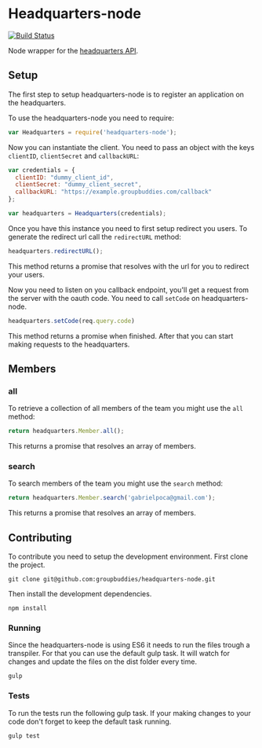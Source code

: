 Headquarters-node
================

[![Build Status](https://semaphoreapp.com/api/v1/projects/f70c710e-d453-4c9e-bdf2-665718bef386/358218/shields_badge.svg)](https://semaphoreapp.com/groupbuddies/headquarters-node)

Node wrapper for the [headquarters API](https://github.com/groupbuddies/headquarters).

## Setup

The first step to setup headquarters-node is to register an application on the headquarters.

To use the headquarters-node you need to require:

```js
var Headquarters = require('headquarters-node');
```

Now you can instantiate the client. You need to pass an object with the keys `clientID`, `clientSecret` and `callbackURL`:

```js
var credentials = {
  clientID: "dummy_client_id",
  clientSecret: "dummy_client_secret",
  callbackURL: "https://example.groupbuddies.com/callback"
};

var headquarters = Headquarters(credentials);
```

Once you have this instance you need to first setup redirect you users. To generate the redirect url call the `redirectURL` method:

```js
headquarters.redirectURL();
```

This method returns a promise that resolves with the url for you to redirect your users.

Now you need to listen on you callback endpoint, you'll get a request from the server with the oauth code. You need to call `setCode` on headquarters-node.

```js
headquarters.setCode(req.query.code)
```

This method returns a promise when finished. After that you can start making requests to the headquarters.

## Members

### all

To retrieve a collection of all members of the team you might use the `all`
method:

```js
return headquarters.Member.all();
```

This returns a promise that resolves an array of members.

### search

To search members of the team you might use the `search`
method:

```js
return headquarters.Member.search('gabrielpoca@gmail.com');
```

This returns a promise that resolves an array of members.

## Contributing

To contribute you need to setup the development environment. First clone the project.

```
git clone git@github.com:groupbuddies/headquarters-node.git
```

Then install the development dependencies.

```
npm install
```

### Running

Since the headquarters-node is using ES6 it needs to run the files trough a transpiler. For that you can use the default gulp task. It will watch for changes and update the files on the dist folder every time.

```
gulp
```

### Tests

To run the tests run the following gulp task. If your making changes to your code don't forget to keep the default task running.

```
gulp test
```
